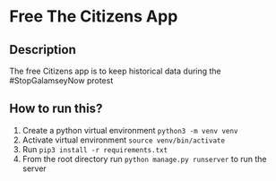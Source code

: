 # Free The Citizens App
## Description
The free Citizens app is to keep historical data during the #StopGalamseyNow protest

## How to run this?
1. Create a python virtual environment
`python3 -m venv venv`
2. Activate virtual environment
`source venv/bin/activate`
3. Run `pip3 install -r requirements.txt`
4. From the root directory run `python manage.py runserver` to run the server

